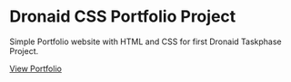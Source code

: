 # Dronaid CSS Portfolio Project

Simple Portfolio website with HTML and CSS for first Dronaid Taskphase Project.

[View Portfolio](https://sheikh-rashdan.github.io/dronaid-css-portfolio-project/ "Link to Github Pages")
